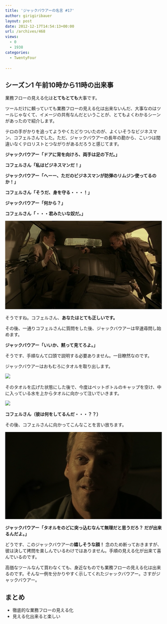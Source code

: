 ```yaml
---
title: 'ジャックバウアーの名言 #17'
author: girigiribauer
layout: post
date: 2012-12-17T14:54:13+00:00
url: /archives/468
views:
  - 0
  - 1938
categories:
  - TwentyFour

---
```

## シーズン1 午前10時から11時の出来事

業務フローの見える化は**とてもとても**大事です。

ツールだけに頼っていても業務フローの見える化は出来ないんだ、大事なのはツールじゃなくて、イメージの共有なんだということが、とてもよくわかるシーンがあったので紹介します。

テロの手がかりを追ってようやくたどりついたのが、よくいそうなビジネスマン、コフェルさんでした。ただ、ジャックバウアーの長年の勘から、こいつは間違いなくテロリストとつながりがあるだろうと感じてます。

**ジャックバウアー「ドアに背を向けろ、両手は足の下だ。」**

**コフェルさん「私はビジネスマンだ！」**

**ジャックバウアー「へーー、ただのビジネスマンが防弾のリムジン使ってるのか！」**

**コフェルさん「そうだ、身を守る・・・！」**

**ジャックバウアー「何から？」**

**コフェルさん「・・・君みたいな奴だ。」**

![コフェルさん「・・・君みたいな奴だ。」][1]

そうですね。コフェルさん、**あなたはとても正しいです。**

その後、一通りコフェルさんに質問をした後、ジャックバウアーは早速尋問し始めます。

**ジャックバウアー「いいか、黙って見てろよ。」**

そうです、手順なんて口頭で説明する必要ありません。一目瞭然なのです。

ジャックバウアーはおもむろにタオルを取り出します。

![][2]

そのタオルを広げた状態にした後で、今度はペットボトルのキャップを空け、中に入っている水を上からタオルに向かって注いでいきます。

![][3]

**コフェルさん（彼は何をしてるんだ・・・？？）**

その後、コフェルさんに向かってこんなことを言い放ちます。

![ジャックバウアー「タオルをのどに突っ込むなんて無理だと思うだろ？ だが出来るんだよ。」][4]

**ジャックバウアー「タオルをのどに突っ込むなんて無理だと思うだろ？ だが出来るんだよ。」**

どうです、このジャックバウアーの**嬉しそうな顔！** 念のため断っておきますが、彼は決して拷問を楽しんでいるわけではありません。手順の見える化が出来て喜んでいるのです。

高価なツールなんて買わなくても、身近なものでも業務フローの見える化は出来るのです。そんな一例を分かりやすく示してくれたジャックバウアー。さすがジャックバウアー。

## まとめ

  * 徹底的な業務フローの見える化
  * 見える化出来ると楽しい

 [1]: /img/2012/12/24advent17-012.png
 [2]: /img/2012/12/24advent17-022.png
 [3]: /img/2012/12/24advent17-032.png
 [4]: /img/2012/12/24advent17-042.png


